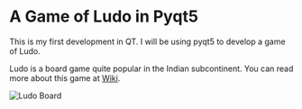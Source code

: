 # A Game of Ludo in Pyqt5

This is my first development in QT.
I will be using pyqt5 to develop a game of Ludo.

Ludo is a board game quite popular in the Indian
subcontinent. You can read more about this game at
[Wiki](https://en.wikipedia.org/wiki/Ludo_%28board_game%29).

![Ludo Board](http://www.chiquiplanet.com/board_games/rec/ludo.gif)
